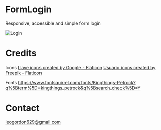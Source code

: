 # FormLogin
Responsive, accessible and simple form login

![Login](https://user-images.githubusercontent.com/97409032/149824075-272bc53e-f8fd-455f-b1db-c542637f2a2a.PNG)

# Credits

Icons
<a href="https://www.flaticon.es/iconos-gratis/llave" title="llave iconos">Llave icons created by Google - Flaticon</a>
<a href="https://www.flaticon.es/iconos-gratis/usuario" title="usuario iconos">Usuario icons created by Freepik - Flaticon</a>

Fonts
https://www.fontsquirrel.com/fonts/Kingthings-Petrock?q%5Bterm%5D=kingthings_petrock&q%5Bsearch_check%5D=Y

# Contact
leogordon629@gmail.com




